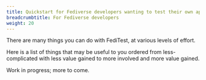 ```yaml
---
title: Quickstart for Fediverse developers wanting to test their own application
breadcrumbtitle: For Fediverse developers
weight: 20
---
```


There are many things you can do with FediTest, at various levels of effort.

Here is a list of things that may be useful to you ordered from less-complicated with less
value gained to more involved and more value gained.

Work in progress; more to come.
